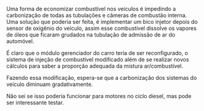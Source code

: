 Uma forma de economizar combustível nos veículos é impedindo a carbonização de todas as tubulações e câmeras de combustão interna. Uma solução que poderia ser feita, é implementar um bico injetor depois do sensor de oxigênio do veículo, assim esse combustível dissolve os vapores de óleos que ficaram grudados na tubulação de admissão de ar do automóvel.


É claro que o módulo gerenciador do carro teria de ser reconfigurado, o sistema de injeção de combustível modificado além de se realizar novos cálculos para saber a proporção adequada da mistura ar/combustível.


Fazendo essa modificação, espera-se que a carbonização dos sistemas do veículo diminuam gradativamente.


Não sei se isso poderia funcionar para motores no ciclo diesel, mas pode ser interessante testar.
